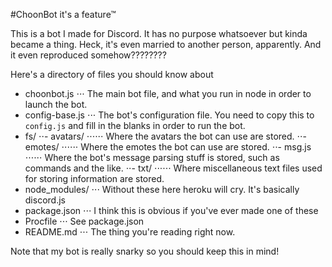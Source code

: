 #ChoonBot
it's a feature™

This is a bot I made for Discord. It has no purpose whatsoever but kinda became a thing.
Heck, it's even married to another person, apparently. And it even reproduced somehow????????

Here's a directory of files you should know about
- choonbot.js
⋅⋅⋅ The main bot file, and what you run in node in order to launch the bot.
- config-base.js
⋅⋅⋅ The bot's configuration file. You need to copy this to `config.js` and fill in the blanks in order to run the bot.
- fs/
⋅⋅- avatars/
⋅⋅⋅⋅⋅⋅ Where the avatars the bot can use are stored.
⋅⋅- emotes/
⋅⋅⋅⋅⋅⋅ Where the emotes the bot can use are stored.
⋅⋅- msg.js
⋅⋅⋅⋅⋅⋅ Where the bot's message parsing stuff is stored, such as commands and the like.
⋅⋅- txt/
⋅⋅⋅⋅⋅⋅ Where miscellaneous text files used for storing information are stored.
- node_modules/
⋅⋅⋅ Without these here heroku will cry. It's basically discord.js
- package.json
⋅⋅⋅ I think this is obvious if you've ever made one of these
- Procfile
⋅⋅⋅ See package.json
- README.md
⋅⋅⋅ The thing you're reading right now.

Note that my bot is really snarky so you should keep this in mind!